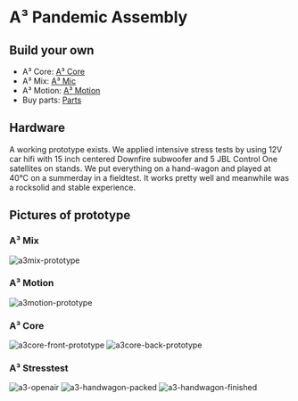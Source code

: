 # A³ Pandemic Assembly
## Build your own
- A³ Core: [A³ Core](https://doc.orbitalwaves.net/assembly/core.html)
- A³ Mix: [A³ Mic](https://doc.orbitalwaves.net/assembly/mic.html)
- A³ Motion: [A³ Motion](https://doc.orbitalwaves.net/assembly/moc.html)
- Buy parts: [Parts](https://doc.orbitalwaves.net/assembly/parts.html)

## Hardware
A working prototype exists. We applied intensive stress tests by using 12V car hifi with 15 inch centered Downfire subwoofer and 5 JBL Control One satellites on stands. We put everything on a hand-wagon and played at 40°C on a summerday in a fieldtest. It works pretty well and meanwhile was a rocksolid and stable experience.

## Pictures of prototype
### A³ Mix
![a3mix-prototype](https://doc.orbitalwaves.net/static/v01/a3mix-prototype.jpg)
### A³ Motion
![a3motion-prototype](https://doc.orbitalwaves.net/static/v01/a3motion-prototype.jpg)
### A³ Core
![a3core-front-prototype](https://doc.orbitalwaves.net/static/v01/a3core-front-prototype.jpg)
![a3core-back-prototype](https://doc.orbitalwaves.net/static/v01/a3core-back-prototype.jpg)
### A³ Stresstest
![a3-openair](https://doc.orbitalwaves.net/static/v01/a3-openair.jpg)
![a3-handwagon-packed](https://doc.orbitalwaves.net/static/v01/a3-handwagon-packed.jpg)
![a3-handwagon-finished](https://doc.orbitalwaves.net/static/v01/a3-handwagon-finished.jpg)
